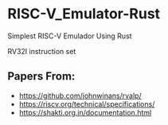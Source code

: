 # RISC-V_Emulator-Rust
Simplest RISC-V Emulador Using Rust

RV32I instruction set

## Papers From:
* https://github.com/johnwinans/rvalp/
* https://riscv.org/technical/specifications/
* https://shakti.org.in/documentation.html

